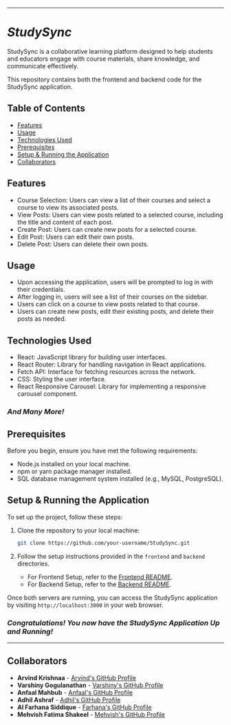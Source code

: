 

---

# *StudySync*

StudySync is a collaborative learning platform designed to help students and educators engage with course materials, share knowledge, and communicate effectively.

This repository contains both the frontend and backend code for the StudySync application.

## Table of Contents

- [Features](#features)
- [Usage](#usage)
- [Technologies Used](#technologies-used)
- [Prerequisites](#prerequisites)
- [Setup & Running the Application](#setup--running-the-application)
- [Collaborators](#collaborators)

## Features

- Course Selection: Users can view a list of their courses and select a course to view its associated posts.
- View Posts: Users can view posts related to a selected course, including the title and content of each post.
- Create Post: Users can create new posts for a selected course.
- Edit Post: Users can edit their own posts.
- Delete Post: Users can delete their own posts.

## Usage

- Upon accessing the application, users will be prompted to log in with their credentials.
- After logging in, users will see a list of their courses on the sidebar.
- Users can click on a course to view posts related to that course.
- Users can create new posts, edit their existing posts, and delete their posts as needed.

## Technologies Used

- React: JavaScript library for building user interfaces.
- React Router: Library for handling navigation in React applications.
- Fetch API: Interface for fetching resources across the network.
- CSS: Styling the user interface.
- React Responsive Carousel: Library for implementing a responsive carousel component.
### *And Many More!*

## Prerequisites

Before you begin, ensure you have met the following requirements:

- Node.js installed on your local machine.
- npm or yarn package manager installed.
- SQL database management system installed (e.g., MySQL, PostgreSQL).

## Setup & Running the Application

To set up the project, follow these steps:

1. Clone the repository to your local machine:

   ```bash
   git clone https://github.com/your-username/StudySync.git
   ```

2. Follow the setup instructions provided in the `frontend` and `backend` directories.

   - For Frontend Setup, refer to the [Frontend README](Frontend/README.md).
   - For Backend Setup, refer to the [Backend README](Backend/README.md).

Once both servers are running, you can access the StudySync application by visiting `http://localhost:3000` in your web browser.

### *Congratulations! You now have the StudySync Application Up and Running!*
---
## Collaborators

- **Arvind Krishnaa** - [Arvind's GitHub Profile](https://github.com/arvi-krishna)
- **Varshiny Gogulanathan** - [Varshiny's GitHub Profile]()
- **Anfaal Mahbub** - [Anfaal's GitHub Profile](https://github.com/anfaalmahbub) 
- **Adhil Ashraf** - [Adhil's GitHub Profile](https://github.com/AdhilAshraf12)
- **Al Farhana Siddique** - [Farhana's GitHub Profile](https://github.com/alfarhana25)
- **Mehvish Fatima Shakeel** - [Mehvish's GitHub Profile](https://github.com/mehvishshakeel)
